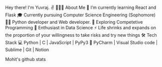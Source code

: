 Hey there! I'm Yuvraj. ✌️
👨🏻‍💻 About Me
🔭 I’m currently learning React and Flask
🎓 Currently pursuing Computer Science Engineering (Sophomore)
👨‍💻 Python developer and Web developer.
🔭 Exploring Competetive Programming
🌱 Enthusiast in Data Science
⚡ Life shrinks and expands on the proportion of your willingness to take risks and try new things
🛠 Tech Stack
💻 Python | C | JavaScript | PyPy3
🔧 PyCharm | Visual Studio code | Sublime  | Git | Notion


Mohit's github stats
